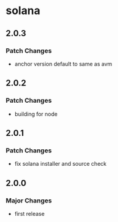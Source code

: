 # solana

## 2.0.3

### Patch Changes

- anchor version default to same as avm

## 2.0.2

### Patch Changes

- building for node

## 2.0.1

### Patch Changes

- fix solana installer and source check

## 2.0.0

### Major Changes

- first release
